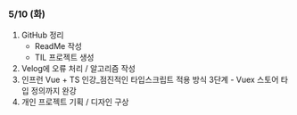 ### 5/10 (화)

1. GitHub 정리
    - ReadMe 작성
    - TIL 프로젝트 생성
2. Velog에 오류 처리 / 알고리즘 작성
3. 인프런 Vue + TS 인강_점진적인 타입스크립트 적용 방식 3단계 - Vuex 스토어 타입 정의까지 완강
4. 개인 프로젝트 기획 / 디자인 구상
<br/>
